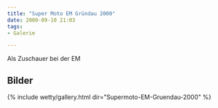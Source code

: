 ```yaml
---
title: "Super Moto EM Gründau 2000"
date: 2000-09-10 21:03
tags: 
- Galerie

---
```

Als Zuschauer bei der EM

<!--more-->

## Bilder

{% include wetty/gallery.html dir="Supermoto-EM-Gruendau-2000" %}